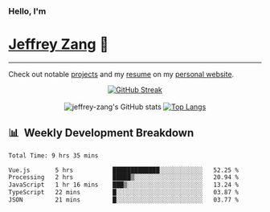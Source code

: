 
### Hello, I'm 
# [Jeffrey Zang](https://www.linkedin.com/in/jeffreyzang/) 🦀

---

Check out notable [projects](https://jeffz.dev/projects) and my [resume](https://jeffz.dev/resume) on my [personal website](https://jeffz.dev/).

<div align = 'center'>

[![GitHub Streak](https://github-readme-streak-stats.herokuapp.com/?user=jeffrey-zang&theme=tokyonight)](https://git.io/streak-stats)
<br></br>
![jeffrey-zang's GitHub stats](https://github-readme-stats.vercel.app/api?username=jeffrey-zang&show_icons=true&theme=tokyonight&hide_rank=true&hide=stars) 
[![Top Langs](https://github-readme-stats.vercel.app/api/top-langs/?username=jeffrey-zang&hide=ShaderLab,HLSL&layout=compact&theme=tokyonight)](https://github.com/anuraghazra/github-readme-stats)

</div>

## 📊 &nbsp;Weekly Development Breakdown
<!--START_SECTION:waka-->

```txt
Total Time: 9 hrs 35 mins

Vue.js       5 hrs           █████████████░░░░░░░░░░░░   52.25 %
Processing   2 hrs           █████▒░░░░░░░░░░░░░░░░░░░   20.94 %
JavaScript   1 hr 16 mins    ███▒░░░░░░░░░░░░░░░░░░░░░   13.24 %
TypeScript   22 mins         █░░░░░░░░░░░░░░░░░░░░░░░░   03.87 %
JSON         21 mins         █░░░░░░░░░░░░░░░░░░░░░░░░   03.77 %
```

<!--END_SECTION:waka-->


